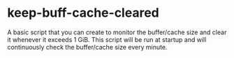 # keep-buff-cache-cleared
A basic script that you can create to monitor the buffer/cache size and clear it whenever it exceeds 1 GiB. This script will be run at startup and will continuously check the buffer/cache size every minute.
